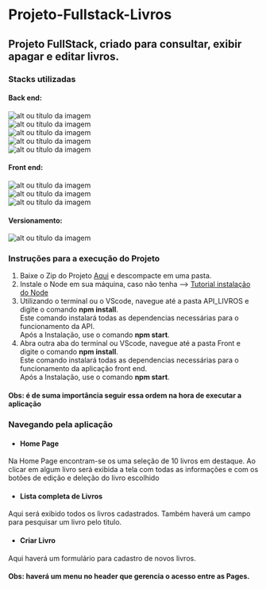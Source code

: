 # Projeto-Fullstack-Livros

## Projeto FullStack, criado para consultar, exibir apagar e editar livros.

### Stacks utilizadas

#### Back end: <br/>
![alt ou título da imagem](https://camo.githubusercontent.com/dfc69d704694f22168bea3d84584663777fa5301dcad5bbcb5459b336da8d554/68747470733a2f2f696d672e736869656c64732e696f2f62616467652f4e6f64652e6a732d3433383533443f7374796c653d666f722d7468652d6261646765266c6f676f3d6e6f64652e6a73266c6f676f436f6c6f723d7768697465)<br/>
![alt ou título da imagem](https://img.shields.io/badge/javascript-323330?style=for-the-badge&logo=javascript&logocolor=f7df1e) <br/>
![alt ou título da imagem](https://img.shields.io/badge/SQLite-07405E?style=for-the-badge&logo=sqlite&logoColor=white) <br/>
![alt ou título da imagem](https://img.shields.io/badge/Express.js-000000?style=for-the-badge&logo=express&logoColor=white) <br/>
![alt ou título da imagem](https://img.shields.io/badge/Insomnia-5849be?style=for-the-badge&logo=Insomnia&logoColor=white) <br/>
#### Front end: <br/>
![alt ou título da imagem](https://img.shields.io/badge/React-20232A?style=for-the-badge&logo=react&logoColor=61DAFB) <br/>
![alt ou título da imagem](https://img.shields.io/badge/HTML5-E34F26?style=for-the-badge&logo=html5&logoColor=white) <br/>
![alt ou título da imagem](https://img.shields.io/badge/CSS3-1572B6?style=for-the-badge&logo=css3&logoColor=white) <br/>

#### Versionamento: <br/>
![alt ou título da imagem](https://img.shields.io/badge/Git-F05032?style=for-the-badge&logo=git&logoColor=white)

### Instruções para a execução do Projeto

1. Baixe o Zip do Projeto [Aqui](https://github.com/MarcosCabral93/Projeto-Fullstack-Livros/archive/refs/heads/main.zip) e descompacte em uma pasta.<br/>
2. Instale o Node em sua máquina, caso não tenha --> [Tutorial instalação do Node](https://balta.io/blog/node-npm-instalacao-configuracao-e-primeiros-passos#:~:text=A%20instala%C3%A7%C3%A3o%20do%20Node%20no,adicionado%20ao%20PATH%20do%20Windows.) <br/>
3. Utilizando o  terminal ou o VScode, navegue até a pasta API_LIVROS e  digite o comando **npm install**. <br>
Este comando instalará todas as dependencias necessárias para o funcionamento da API. <br>
Após a Instalação, use o comando **npm start**.<br/>
4. Abra outra aba do terminal ou VScode, navegue até a pasta Front e digite o comando **npm install**. <br/>
Este comando instalará todas as dependencias necessárias para o funcionamento da aplicação front end. <br>
Após a Instalação, use o comando **npm start**.

#### Obs: é de suma importância seguir essa ordem na hora de executar a aplicação

### Navegando pela aplicação

* #### Home Page 
Na Home Page encontram-se os uma seleção de 10 livros em destaque. Ao clicar em algum livro será exibida a tela com todas as informações e com os botões de edição e deleção do livro escolhido <br/>
* #### Lista completa de Livros 
Aqui será exibido todos os livros cadastrados. Também haverá um campo para pesquisar um livro pelo titulo. <br/>
* #### Criar Livro 
Aqui haverá um formulário para cadastro de novos livros.

#### Obs: haverá um menu no header que gerencia o acesso entre as  Pages.
 


